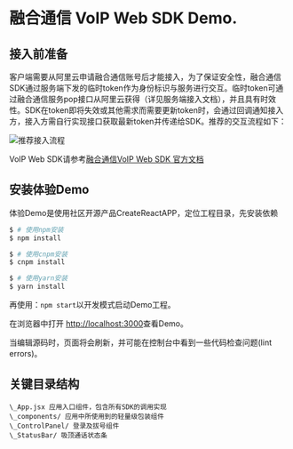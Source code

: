# 融合通信 VoIP Web SDK Demo.

## 接入前准备

客户端需要从阿里云申请融合通信账号后才能接入，为了保证安全性，融合通信SDK通过服务端下发的临时token作为身份标识与服务进行交互。临时token可通过融合通信服务pop接口从阿里云获得（详见服务端接入文档），并且具有时效性。SDK在token即将失效或其他需求而需要更新token时，会通过回调通知接入方，接入方需自行实现接口获取最新token并传递给SDK。推荐的交互流程如下：

![推荐接入流程](http://docs-aliyun.cn-hangzhou.oss.aliyun-inc.com/assets/pic/111505/cn_zh/1553053168482/WebSDK%E4%BA%A4%E4%BA%92%E6%B5%81%E7%A8%8B.jpg)

VoIP Web SDK请参考[融合通信VoIP Web SDK 官方文档](https://help.aliyun.com/document_detail/111505.html)

## 安装体验Demo

体验Demo是使用社区开源产品CreateReactAPP，定位工程目录，先安装依赖

```sh
$ # 使用npm安装
$ npm install

$ # 使用cnpm安装
$ cnpm install

$ # 使用yarn安装
$ yarn install
```

再使用：`npm start`以开发模式启动Demo工程。

在浏览器中打开 [http://localhost:3000](http://localhost:3000)查看Demo。

当编辑源码时，页面将会刷新，并可能在控制台中看到一些代码检查问题(lint errors)。

## 关键目录结构

```
\_App.jsx 应用入口组件，包含所有SDK的调用实现
\_components/ 应用中所使用到的轻量级包装组件
\_ControlPanel/ 登录及拔号组件
\_StatusBar/ 吸顶通话状态条
```

